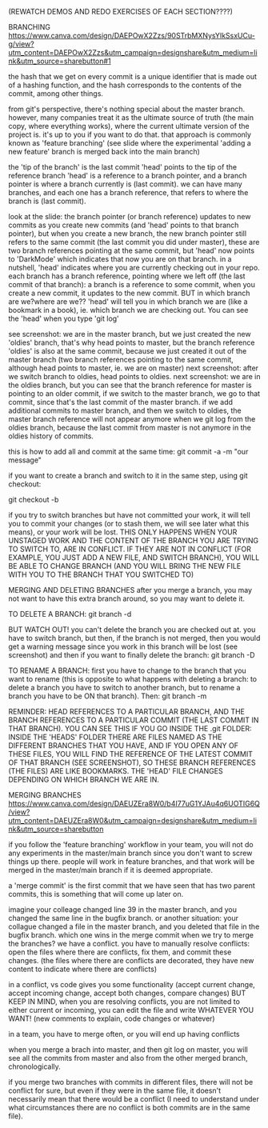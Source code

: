 (REWATCH DEMOS AND REDO EXERCISES OF EACH SECTION????)

BRANCHING
https://www.canva.com/design/DAEPOwX2Zzs/90STrbMXNysYIkSsxUCu-g/view?utm_content=DAEPOwX2Zzs&utm_campaign=designshare&utm_medium=link&utm_source=sharebutton#1

the hash that we get on every commit is a unique identifier that is made out of a hashing function, and the hash corresponds to the contents of the commit, among other things.

from git's perspective, there's nothing special about the master branch. however, many companies treat it as the ultimate source of truth (the main copy, where everything works), where the current ultimate version of the project is. it's up to you if you want to do that. that approach is commonly known as 'feature branching' (see slide where the experimental 'adding a new feature' branch is merged back into the main branch)

the 'tip of the branch' is the last commit
'head' points to the tip of the reference branch
'head' is a reference to a branch pointer, and a branch pointer is where a branch currently is (last commit).
we can have many branches, and each one has a branch reference, that refers to where the branch is (last commit).

look at the slide: the branch pointer (or branch reference) updates to new commits as you create new commits (and 'head' points to that branch pointer), but when you create a new branch, the new branch pointer still refers to the same commit (the last commit you did under master), these are two branch references pointing at the same commit, but 'head' now points to 'DarkMode' which indicates that now you are on that branch. in a nutshell, 'head' indicates where you are currently checking out in your repo.
each branch has a branch reference, pointing where we left off (the last commit of that branch): a branch is a reference to some commit, when you create a new commit, it updates to the new commit. BUT in which branch are we?where are we?? 'head' will tell you in which branch we are (like a bookmark in a book), ie. which branch we are checking out.
You can see the 'head' when you type 'git log'

see screenshot: we are in the master branch, but we just created the new 'oldies' branch, that's why head points to master, but the branch reference 'oldies' is also at the same commit, because we just created it out of the master branch (two branch references pointing to the same commit, although head points to master, ie. we are on master)
next screenshot: after we switch branch to oldies, head points to oldies.
next screenshot: we are in the oldies branch, but you can see that the branch reference for master is pointing to an older commit, if we switch to the master branch, we go to that commit, since that's the last commit of the master branch. if we add additional commits to master branch, and then we switch to oldies, the master branch reference will not appear anymore when we git log from the oldies branch, because the last commit from master is not anymore in the oldies history of commits.

this is how to add all and commit at the same time:
git commit -a -m "our message"

if you want to create a branch and switch to it in the same step, using git checkout:

git checkout -b <branch-name>

if you try to switch branches but have not committed your work, it will tell you to commit your changes (or to stash them, we will see later what this means), or your work will be lost. THIS ONLY HAPPENS WHEN YOUR UNSTAGED WORK AND THE CONTENT OF THE BRANCH YOU ARE TRYING TO SWITCH TO, ARE IN CONFLICT. IF THEY ARE NOT IN CONFLICT (FOR EXAMPLE, YOU JUST ADD A NEW FILE, AND SWITCH BRANCH), YOU WILL BE ABLE TO CHANGE BRANCH (AND YOU WILL BRING THE NEW FILE WITH YOU TO THE BRANCH THAT YOU SWITCHED TO)

MERGING AND DELETING BRANCHES
after you merge a branch, you may not want to have this extra branch around, so you may want to delete it.

TO DELETE A BRANCH:
git branch -d <branch-name>

BUT WATCH OUT! you can't delete the branch you are checked out at. you have to switch branch, but then, if the branch is not merged, then you would get a warning message since you work in this branch will be lost (see screenshot) and then if you want to finally delete the branch:
git branch -D <branch-name>

TO RENAME A BRANCH:
first you have to change to the branch that you want to rename (this is opposite to what happens with deleting a branch: to delete a branch you have to switch to another branch, but to rename a branch you have to be ON that branch). Then:
git branch -m <new-name>

REMINDER: HEAD REFERENCES TO A PARTICULAR BRANCH, AND THE BRANCH REFERENCES TO A PARTICULAR COMMIT (THE LAST COMMIT IN THAT BRANCH). YOU CAN SEE THIS IF YOU GO INSIDE THE .git FOLDER: INSIDE THE 'HEADS' FOLDER THERE ARE FILES NAMED AS THE DIFFERENT BRANCHES THAT YOU HAVE, AND IF YOU OPEN ANY OF THESE FILES, YOU WILL FIND THE REFERENCE OF THE LATEST COMMIT OF THAT BRANCH (SEE SCREENSHOT), SO THESE BRANCH REFERENCES (THE FILES) ARE LIKE BOOKMARKS. THE 'HEAD' FILE CHANGES DEPENDING ON WHICH BRANCH WE ARE IN.

MERGING BRANCHES
https://www.canva.com/design/DAEUZEra8W0/b4I77uG1YJAu4q6UOTIG6Q/view?utm_content=DAEUZEra8W0&utm_campaign=designshare&utm_medium=link&utm_source=sharebutton

if you follow the 'feature branching' workflow in your team, you will not do any experiments in the master/main branch since you don't want to screw things up there. people will work in feature branches, and that work will be merged in the master/main branch if it is deemed appropriate.

a 'merge commit' is the first commit that we have seen that has two parent commits, this is something that will come up later on.

imagine your colleage changed line 39 in the master branch, and you changed the same line in the bugfix branch. or another situation: your collague changed a file in the master branch, and you deleted that file in the bugfix branch. which one wins in the merge commit when we try to merge the branches? we have a conflict. you have to manually resolve conflicts: open the files where there are conflicts, fix them, and commit these changes. (the files where there are conflicts are decorated, they have new content to indicate where there are conflicts)

in a conflict, vs code gives you some functionality (accept current change, accept incoming change, accept both changes, compare changes)
BUT KEEP IN MIND, when you are resolving conflicts, you are not limited to either current or incoming, you can edit the file and write WHATEVER YOU WANT! (new comments to explain, code changes or whatever)

in a team, you have to merge often, or you will end up having conflicts

when you merge a brach into master, and then git log on master, you will see all the commits from master and also from the other merged branch, chronologically.

if you merge two branches with commits in different files, there will not be conflict for sure, but even if they were in the same file, it doesn't necessarily mean that there would be a conflict (I need to understand under what circumstances there are no conflict is both commits are in the same file).
